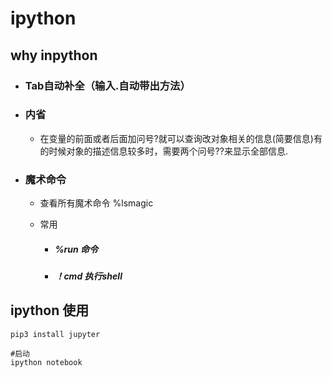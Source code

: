 # ipython

## why inpython

- ### Tab自动补全（输入.自动带出方法）

- ### 内省
   -  在变量的前面或者后面加问号?就可以查询改对象相关的信息(简要信息)有的时候对象的描述信息较多时，需要两个问号??来显示全部信息.

- ### 魔术命令

   - 查看所有魔术命令 %lsmagic

   - 常用

     - ##### %run 命令

     - ##### ！cmd 执行shell

## ipython 使用

```
pip3 install jupyter

#启动
ipython notebook
```



